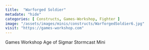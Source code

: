 ```yaml
---
title:  "Warforged Soldier"
metadate: "hide"
categories: [ Constructs, Games-Workshop, Fighter ]
image: "/assets/images/minis/constructs/WarforgedSoldier6.jpg"
visit: "https://games-workshop.com"
---
```

Games Workshop Age of Sigmar Stormcast Mini